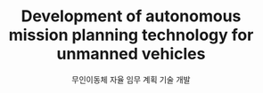 ---
layout: project
title: "Development of autonomous mission planning technology for unmanned vehicles"
subtitle: "무인이동체 자율 임무 계획 기술 개발"
keywords:
  - Multi-agent
background:
---